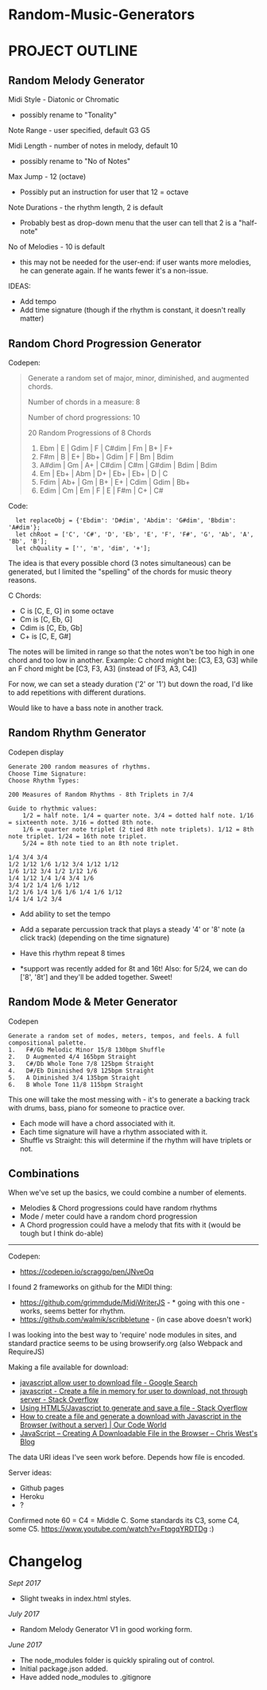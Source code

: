 # Random-Music-Generators

# PROJECT OUTLINE

## Random Melody Generator

Midi Style - Diatonic or Chromatic 
- possibly rename to "Tonality"

Note Range - user specified, default G3 G5

Midi Length - number of notes in melody, default 10 
- possibly rename to "No of Notes"

Max Jump - 12 (octave)
- Possibly put an instruction for user that 12 = octave

Note Durations - the rhythm length, 2 is default
- Probably best as drop-down menu that the user can tell that 2 is a "half-note"

No of Melodies - 10 is default
- this may not be needed for the user-end: if user wants more melodies, he can generate again. If he wants fewer it's a non-issue.

IDEAS:
- Add tempo
- Add time signature (though if the rhythm is constant, it doesn't really matter)

## Random Chord Progression Generator

Codepen:

>    Generate a random set of major, minor, diminished, and augmented chords.
>
>    Number of chords in a measure: 8
>
>    Number of chord progressions: 10
>
>    20 Random Progressions of 8 Chords
>
>    1.   Ebm | E | Gdim | F | C#dim | Fm | B+ | F+
>    2.   F#m | B | E+ | Bb+ | Gdim | F | Bm | Bdim
>    3.   A#dim | Gm | A+ | C#dim | C#m | G#dim | Bdim | Bdim
>    4.   Em | Eb+ | Abm | D+ | Eb+ | Eb+ | D | C
>    5.   Fdim | Ab+ | Gm | B+ | E+ | Cdim | Gdim | Bb+
>    6.   Edim | Cm | Em | F | E | F#m | C+ | C#

Code:
```
  let replaceObj = {'Ebdim': 'D#dim', 'Abdim': 'G#dim', 'Bbdim': 'A#dim'};
  let chRoot = ['C', 'C#', 'D', 'Eb', 'E', 'F', 'F#', 'G', 'Ab', 'A', 'Bb', 'B'];
  let chQuality = ['', 'm', 'dim', '+'];
```
The idea is that every possible chord (3 notes simultaneous) can be generated, but I limited the "spelling" of the chords for music theory reasons. 

C Chords:
- C is [C, E, G] in some octave
- Cm is [C, Eb, G]
- Cdim is [C, Eb, Gb]
- C+ is [C, E, G#]

The notes will be limited in range so that the notes won't be too high in one chord and too low in another. Example: C chord might be: [C3, E3, G3] while an F chord might be [C3, F3, A3] (instead of [F3, A3, C4])

For now, we can set a steady duration ('2' or '1') but down the road, I'd like to add repetitions with different durations.

Would like to have a bass note in another track.

## Random Rhythm Generator

Codepen display
```
Generate 200 random measures of rhythms.
Choose Time Signature:    
Choose Rhythm Types:

200 Measures of Random Rhythms - 8th Triplets in 7/4

Guide to rhythmic values: 
    1/2 = half note. 1/4 = quarter note. 3/4 = dotted half note. 1/16 = sixteenth note. 3/16 = dotted 8th note.
    1/6 = quarter note triplet (2 tied 8th note triplets). 1/12 = 8th note triplet. 1/24 = 16th note triplet. 
    5/24 = 8th note tied to an 8th note triplet.

1/4 3/4 3/4
1/2 1/12 1/6 1/12 3/4 1/12 1/12
1/6 1/12 3/4 1/2 1/12 1/6
1/4 1/12 1/4 1/4 3/4 1/6
3/4 1/2 1/4 1/6 1/12
1/2 1/6 1/4 1/6 1/6 1/4 1/6 1/12
1/4 1/4 1/2 3/4
```

- Add ability to set the tempo

- Add a separate percussion track that plays a steady '4' or '8' note (a click track) (depending on the time signature)

- Have this rhythm repeat 8 times

- *support was recently added for 8t and 16t! Also: for 5/24, we can do ['8', '8t'] and they'll be added together. Sweet!

## Random Mode & Meter Generator

Codepen
```
Generate a random set of modes, meters, tempos, and feels. A full compositional palette.
1.   F#/Gb Melodic Minor 15/8 130bpm Shuffle
2.   D Augmented 4/4 165bpm Straight
3.   C#/Db Whole Tone 7/8 125bpm Straight
4.   D#/Eb Diminished 9/8 125bpm Straight
5.   A Diminished 3/4 135bpm Straight
6.   B Whole Tone 11/8 115bpm Straight
```

This one will take the most messing with - it's to generate a backing track with drums, bass, piano for someone to practice over.

- Each mode will have a chord associated with it.
- Each time signature will have a rhythm associated with it.
- Shuffle vs Straight: this will determine if the rhythm will have triplets or not.

## Combinations

When we've set up the basics, we could combine a number of elements.

- Melodies & Chord progressions could have random rhythms
- Mode / meter could have a random chord progression
- A Chord progression could have a melody that fits with it (would be tough but I think do-able)






---
Codepen:
- https://codepen.io/scraggo/pen/JNveOq

I found 2 frameworks on github for the MIDI thing:

- https://github.com/grimmdude/MidiWriterJS - * going with this one - works, seems better for rhythm.
- https://github.com/walmik/scribbletune - (in case above doesn't work)


I was looking into the best way to 'require' node modules in sites, and standard practice seems to be using browserify.org
    (also Webpack and RequireJS)

Making a file available for download:
* [javascript allow user to download file - Google Search](https://www.google.com/search?q=javascript+allow+user+to+download+file&rlz=1C5CHFA_enUS579US579&oq=javascript+allow+user&aqs=chrome.1.69i57j0l2.4608j0j7&sourceid=chrome&ie=UTF-8)
* [javascript - Create a file in memory for user to download, not through server - Stack Overflow](https://stackoverflow.com/questions/3665115/create-a-file-in-memory-for-user-to-download-not-through-server)
* [Using HTML5/Javascript to generate and save a file - Stack Overflow](https://stackoverflow.com/questions/2897619/using-html5-javascript-to-generate-and-save-a-file)
* [How to create a file and generate a download with Javascript in the Browser (without a server) | Our Code World](http://ourcodeworld.com/articles/read/189/how-to-create-a-file-and-generate-a-download-with-javascript-in-the-browser-without-a-server)
* [JavaScript – Creating A Downloadable File in the Browser – Chris West's Blog](http://cwestblog.com/2014/10/21/javascript-creating-a-downloadable-file-in-the-browser/)

The data URI ideas I've seen work before. Depends how file is encoded.

Server ideas:

- Github pages
- Heroku
- ?


Confirmed note 60 = C4 = Middle C. Some standards its C3, some C4, some C5.
https://www.youtube.com/watch?v=FtqgqYRDTDg :)

# Changelog

*Sept 2017*
- Slight tweaks in index.html styles.

*July 2017*
- Random Melody Generator V1 in good working form.

*June 2017*
- The node_modules folder is quickly spiraling out of control.
- Initial package.json added.
- Have added node_modules to .gitignore
